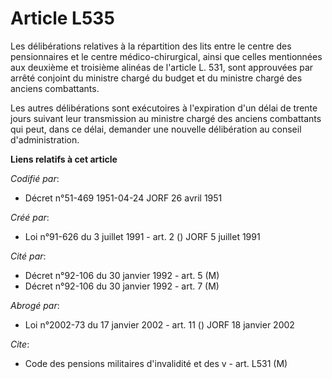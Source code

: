 # Article L535

Les délibérations relatives à la répartition des lits entre le centre des pensionnaires et le centre médico-chirurgical,
ainsi que celles mentionnées aux deuxième et troisième alinéas de l'article L. 531, sont approuvées par arrêté conjoint du
ministre chargé du budget et du ministre chargé des anciens combattants.

Les autres délibérations sont exécutoires à l'expiration d'un délai de trente jours suivant leur transmission au ministre
chargé des anciens combattants qui peut, dans ce délai, demander une nouvelle délibération au conseil d'administration.

**Liens relatifs à cet article**

_Codifié par_:

  - Décret n°51-469 1951-04-24 JORF 26 avril 1951

_Créé par_:

  - Loi n°91-626 du 3 juillet 1991 - art. 2 () JORF 5 juillet 1991

_Cité par_:

  - Décret n°92-106 du 30 janvier 1992 - art. 5 (M)
  - Décret n°92-106 du 30 janvier 1992 - art. 7 (M)

_Abrogé par_:

  - Loi n°2002-73 du 17 janvier 2002 - art. 11 () JORF 18 janvier 2002

_Cite_:

  - Code des pensions militaires d'invalidité et des v - art. L531 (M)
